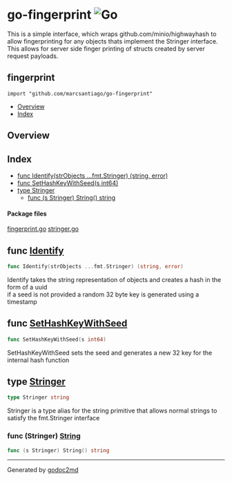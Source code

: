 # go-fingerprint  ![Go](https://github.com/marcsantiago/go-fingerprint/workflows/Go/badge.svg)

This is a simple interface, which wraps github.com/minio/highwayhash to allow fingerprinting for any objects thats implement the Stringer interface. This allows for server side finger printing of structs created by server request payloads.
  
## fingerprint  
`import "github.com/marcsantiago/go-fingerprint"`  
  
* [Overview](#pkg-overview)  
* [Index](#pkg-index)  
  
## <a name="pkg-overview">Overview</a>  
  
  
  
## <a name="pkg-index">Index</a>  
* [func Identify(strObjects ...fmt.Stringer) (string, error)](#Identify)  
* [func SetHashKeyWithSeed(s int64)](#SetHashKeyWithSeed)  
* [type Stringer](#Stringer)  
  * [func (s Stringer) String() string](#Stringer.String)  
  
  
#### <a name="pkg-files">Package files</a>  
[fingerprint.go](/src/github.com/marcsantiago/go-fingerprint/fingerprint.go) [stringer.go](/src/github.com/marcsantiago/go-fingerprint/stringer.go)   
  
  
  
  
  
## <a name="Identify">func</a> [Identify](/src/target/fingerprint.go?s=469:526#L26)  
``` go  
func Identify(strObjects ...fmt.Stringer) (string, error)  
```  
Identify takes the string representation of objects and creates a hash in the form of a uuid  
if a seed is not provided a random 32 byte key is generated using a timestamp  
  
  
  
## <a name="SetHashKeyWithSeed">func</a> [SetHashKeyWithSeed](/src/target/fingerprint.go?s=935:967#L48)  
``` go  
func SetHashKeyWithSeed(s int64)  
```  
SetHashKeyWithSeed sets the seed and generates a new 32 key for the internal hash function  
  
  
  
  
## <a name="Stringer">type</a> [Stringer](/src/target/stringer.go?s=139:159#L4)  
``` go  
type Stringer string  
```  
Stringer is a type alias for the string primitive that allows normal strings to satisfy the fmt.Stringer interface  
  
  
  
  
  
  
  
  
  
  
### <a name="Stringer.String">func</a> (Stringer) [String](/src/target/stringer.go?s=161:194#L6)  
``` go  
func (s Stringer) String() string  
```  
  
  
  
  
  
  
  
- - -  
Generated by [godoc2md](http://godoc.org/github.com/davecheney/godoc2md)